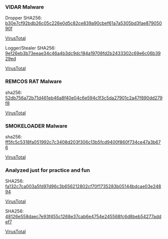 ### VIDAR Malware

Dropper
SHA256: [b30e7cf92bdb26c05c226e0d5c82ce839a90cbef61a7a5305bd3fae87905090f](https://github.com/basicacc/My_Analysis/blob/main/Vidar/b30e7cf92bdb26c05c226e0d5c82ce839a90cbef61a7a5305bd3fae87905090f.md)

[VirusTotal](https://www.virustotal.com/gui/file/b30e7cf92bdb26c05c226e0d5c82ce839a90cbef61a7a5305bd3fae87905090f)

Logger/Stealer
SHA256: [9e126eb3b73eeae34c46a4b3dc9dc184a19708fd2b2433302c69e6c06b3929ed](https://github.com/basicacc/My_Analysis/blob/main/Vidar/9e126eb3b73eeae34c46a4b3dc9dc184a19708fd2b2433302c69e6c06b3929ed.md)

[VirusTotal](https://www.virustotal.com/gui/file/9e126eb3b73eeae34c46a4b3dc9dc184a19708fd2b2433302c69e6c06b3929ed)
### REMCOS RAT Malware
sha256: [52db756a72b71d461eb46a8f40e04c6e594c1f3c5da27901c2a47f890dd279f8](https://github.com/basicacc/My_Analysis/blob/main/Remcos/52db756a72b71d461eb46a8f40e04c6e594c1f3c5da27901c2a47f890dd279f8.md)

[VirusTotal](https://www.virustotal.com/gui/file/52db756a72b71d461eb46a8f40e04c6e594c1f3c5da27901c2a47f890dd279f8/details)

### SMOKELOADER Malware
sha256: [ff5fc5c5318fa051992c7c3408d203f306c13b5fcd9400f860f734ce47a3b676](https://github.com/basicacc/My_Analysis/blob/main/Remcos/52db756a72b71d461eb46a8f40e04c6e594c1f3c5da27901c2a47f890dd279f8.md)

[VirusTotal](https://www.virustotal.com/gui/file/ff5fc5c5318fa051992c7c3408d203f306c13b5fcd9400f860f734ce47a3b676/details)

### Analyzed just for practice and fun

SHA256: [fa132c7ca003a5fd97d96c3b656212802cf70f1735283b05144bdcae03e24894](https://github.com/basicacc/My_Analysis/blob/main/Malware_1/fa132c7ca003a5fd97d96c3b656212802cf70f1735283b05144bdcae03e24894.md)

[VirusTotal](https://www.virustotal.com/gui/file/fa132c7ca003a5fd97d96c3b656212802cf70f1735283b05144bdcae03e24894/details)

SHA256: [48126e558daec7e93f455c1268e37cab6e4754e245568fc6d8beb54277addef7](https://github.com/basicacc/My_Analysis/blob/main/Malware_2/48126e558daec7e93f455c1268e37cab6e4754e245568fc6d8beb54277addef7.md)

[VirusTotal](https://www.virustotal.com/gui/file/48126e558daec7e93f455c1268e37cab6e4754e245568fc6d8beb54277addef7/details)
